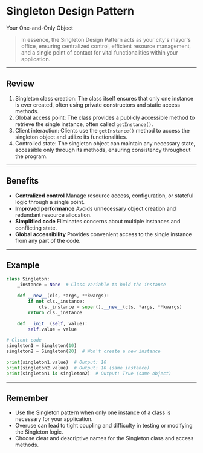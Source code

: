 # **Singleton Design Pattern**

Your One-and-Only Object

> In essence, the Singleton Design Pattern acts as your city's mayor's office, ensuring centralized control, efficient resource management, and a single point of contact for vital functionalities within your application.

---

## Review

1. Singleton class creation: The class itself ensures that only one instance is ever created, often using private constructors and static access methods.
2. Global access point: The class provides a publicly accessible method to retrieve the single instance, often called `getInstance()`.
3. Client interaction: Clients use the `getInstance()` method to access the singleton object and utilize its functionalities.
4. Controlled state: The singleton object can maintain any necessary state, accessible only through its methods, ensuring consistency throughout the program.

---

## Benefits

* **Centralized control**
  Manage resource access, configuration, or stateful logic through a single point.
* **Improved performance**
  Avoids unnecessary object creation and redundant resource allocation.
* **Simplified code**
  Eliminates concerns about multiple instances and conflicting state.
* **Global accessibility**
  Provides convenient access to the single instance from any part of the code.

---

## Example

```python
class Singleton:
    _instance = None  # Class variable to hold the instance

    def __new__(cls, *args, **kwargs):
        if not cls._instance:
            cls._instance = super().__new__(cls, *args, **kwargs)
        return cls._instance

    def __init__(self, value):
        self.value = value

# Client code
singleton1 = Singleton(10)
singleton2 = Singleton(20)  # Won't create a new instance

print(singleton1.value)  # Output: 10
print(singleton2.value)  # Output: 10 (same instance)
print(singleton1 is singleton2)  # Output: True (same object)

```

---

## Remember

* Use the Singleton pattern when only one instance of a class is necessary for your application.
* Overuse can lead to tight coupling and difficulty in testing or modifying the Singleton logic.
* Choose clear and descriptive names for the Singleton class and access methods.
